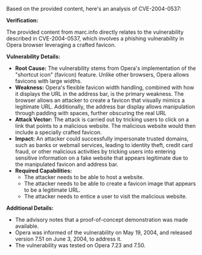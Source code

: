 Based on the provided content, here's an analysis of CVE-2004-0537:

**Verification:**

The provided content from marc.info directly relates to the vulnerability described in CVE-2004-0537, which involves a phishing vulnerability in Opera browser leveraging a crafted favicon.

**Vulnerability Details:**

*   **Root Cause:** The vulnerability stems from Opera's implementation of the "shortcut icon" (favicon) feature. Unlike other browsers, Opera allows favicons with large widths.
*   **Weakness:** Opera's flexible favicon width handling, combined with how it displays the URL in the address bar, is the primary weakness. The browser allows an attacker to create a favicon that visually mimics a legitimate URL. Additionally, the address bar display allows manipulation through padding with spaces, further obscuring the real URL
*  **Attack Vector:** The attack is carried out by tricking users to click on a link that points to a malicious website. The malicious website would then include a specially crafted favicon.
*   **Impact:** An attacker could successfully impersonate trusted domains, such as banks or webmail services, leading to identity theft, credit card fraud, or other malicious activities by tricking users into entering sensitive information on a fake website that appears legitimate due to the manipulated favicon and address bar.
*   **Required Capabilities:**
    *   The attacker needs to be able to host a website.
    *   The attacker needs to be able to create a favicon image that appears to be a legitimate URL.
    *   The attacker needs to entice a user to visit the malicious website.

**Additional Details:**

*   The advisory notes that a proof-of-concept demonstration was made available.
*   Opera was informed of the vulnerability on May 19, 2004, and released version 7.51 on June 3, 2004, to address it.
*   The vulnerability was tested on Opera 7.23 and 7.50.